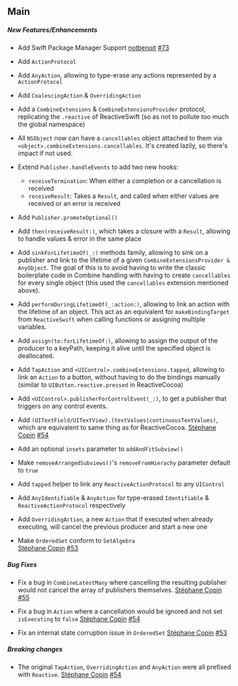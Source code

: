 ## Main

##### New Features/Enhancements
- Add Swift Package Manager Support
  [notbenoit](https://github.com/notbenoit)
  [#73](https://github.com/Fueled/ios-utilities/pulls/73)

- Add `ActionProtocol`
- Add `AnyAction`, allowing to type-erase any actions represented by a `ActionProtocol`
- Add `CoalescingAction` & `OverridingAction`
- Add a `CombineExtensions` & `CombineExtensionsProvider` protocol, replicating the `.reactive` of ReactiveSwift (so as not to pollute too much the global namespace)
- All `NSObject` now can have a `cancellables` object attached to them via `<object>.combineExtensions.cancellables`. It's created lazily, so there's impact if not used.
- Extend `Publisher.handleEvents` to add two new hooks:
	- `receiveTermination`: When either a completion or a cancellation is received
	- `receiveResult`: Takes a `Result`, and called when either values are received or an error is received
- Add `Publisher.promoteOptional()`
- Add `then(receiveResult:)`, which takes a closure with a `Result`, allowing to handle values & error in the same place
- Add `sinkForLifetimeOf(_:)` methods family, allowing to sink on a publisher and link to the lifetime of a given `CombineExtensionsProvider & AnyObject`. The goal of this is to avoid having to write the classic boilerplate code in Combine handling with having to create `cancellables` for every single object (this used the `cancellables` extension mentioned above).
- Add `performDuringLifetimeOf(_:action:)`, allowing to link an action with the lifetime of an object. This act as an equivalent for `makeBindingTarget` from `ReactiveSwift` when calling functions or assigning multiple variables.
- Add `assign(to:forLifetimeOf:)`, allowing to assign the output of the producer to a keyPath, keeping it alive until the specified object is deallocated.
- Add `TapAction` and `<UIControl>.combineExtensions.tapped`, allowing to link an `Action` to a button, without having to do the bindings manually (similar to `UIButton.reactive.pressed` in ReactiveCocoa)
- Add `<UIControl>.publisherForControlEvent(_:)`, to get a publisher that triggers on any control events.
- Add `(UITextField/UITextView).(textValues|continuousTextValues)`, which are equivalent to same thing as for ReactiveCocoa.
  [Stéphane Copin](https://github.com/stephanecopin)
  [#54](https://github.com/Fueled/ios-utilities/pull/54)

- Add an optional `insets` parameter to `addAndFitSubview()`  
- Make `removeArrangedSubviews()`'s `removeFromHierachy` parameter default to `true`  
- Add `tapped` helper to link any `ReactiveActionProtocol` to any `UIControl`  
- Add `AnyIdentifiable` & `AnyAction` for type-erased `Identifiable` & `ReactiveActionProtocol` respectively  
- Add `OverridingAction`, a new `Action` that if executed when already executing, will cancel the previous producer and start a new one  
- Make `OrderedSet` conform to `SetAlgebra`  
  [Stéphane Copin](https://github.com/stephanecopin)
  [#53](https://github.com/Fueled/ios-utilities/pull/53)

##### Bug Fixes

- Fix a bug in `CombineLatestMany` where cancelling the resulting publisher would not cancel the array of publishers themselves.
  [Stéphane Copin](https://github.com/stephanecopin)
  [#55](https://github.com/Fueled/ios-utilities/pull/55)

- Fix a bug in `Action` where a cancellation would be ignored and not set `isExecuting` to `false`
  [Stéphane Copin](https://github.com/stephanecopin)
  [#54](https://github.com/Fueled/ios-utilities/pull/54)

- Fix an internal state corruption issue in `OrderedSet`
  [Stéphane Copin](https://github.com/stephanecopin)
  [#53](https://github.com/Fueled/ios-utilities/pull/53)

##### Breaking changes

- The original `TapAction`, `OverridingAction` and `AnyAction` were all prefixed with `Reactive`.
  [Stéphane Copin](https://github.com/stephanecopin)
  [#54](https://github.com/Fueled/ios-utilities/pull/54)
